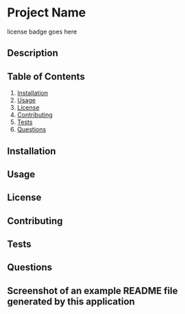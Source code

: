 # Project Name

license badge goes here

## Description


## Table of Contents

1. [Installation](#installation)
2. [Usage](#usage)
3. [License](#license)
4. [Contributing](#contributing)
5. [Tests](#tests)
6. [Questions](#tests)

## Installation
<a name="installation"></a>


## Usage
<a name="usage"></a>


## License
<a name="license"></a>


## Contributing
<a name="contributing"></a>


## Tests
<a name="tests"></a>


## Questions
<a name="questions"></a>


## Screenshot of an example README file generated by this application